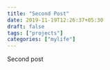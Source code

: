 ```yaml
---
title: "Second Post"
date: 2019-11-19T12:26:37+05:30
draft: false
tags: ["projects"]
categories: ["mylife"]
---
```


Second post
